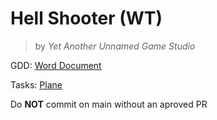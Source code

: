 # Hell Shooter (WT)
> by _Yet Another Unnamed Game Studio_

GDD: [Word Document](https://digipen824-my.sharepoint.com/:w:/g/personal/d_rodrguez_digipen_edu/ERH7TJBSIwFHhsgFjqGd0DQBO-a-fHunU0eprdiMGsE-PQ?e=HYZekd)

Tasks: [Plane](https://plane.xein.es/digipen/projects/0c5a9dbf-d5f8-4f3e-bdf3-e046ae39890e/issues/)

Do **NOT** commit on main without an aproved PR
